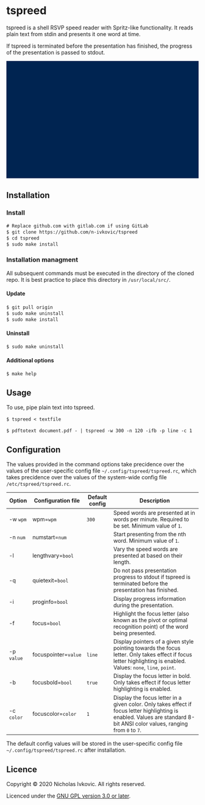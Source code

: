 # tspreed

tspreed is a shell RSVP speed reader with Spritz-like functionality. It reads plain text from stdin and presents it one word at time.

If tspreed is terminated before the presentation has finished, the progress of the presentation is passed to stdout.

![tspreed demo gif](.img/tspreed.gif)

## Installation

### Install

```
# Replace github.com with gitlab.com if using GitLab
$ git clone https://github.com/n-ivkovic/tspreed
$ cd tspreed
$ sudo make install
```

### Installation managment

All subsequent commands must be executed in the directory of the cloned repo. It is best practice to place this directory in `/usr/local/src/`.

#### Update

```
$ git pull origin
$ sudo make uninstall
$ sudo make install
```

#### Uninstall

```
$ sudo make uninstall
```

#### Additional options

```
$ make help
```

## Usage

To use, pipe plain text into tspreed.

```
$ tspreed < textfile
```
```	
$ pdftotext document.pdf - | tspreed -w 300 -n 120 -ifb -p line -c 1
```

## Configuration

The values provided in the command options take precidence over the values of the user-specific config file `~/.config/tspreed/tspreed.rc`, which takes precidence over the values of the system-wide config file `/etc/tspreed/tspreed.rc`.

| Option     | Configuration file   | Default config | Description |
| ---        | ---                  | ---            | ---         |
| -w `wpm`   | wpm=`wpm`            | `300`          | Speed words are presented at in words per minute. Required to be set. Minimum value of `1`. |
| -n `num`   | numstart=`num`       |                | Start presenting from the nth word. Minimum value of `1`. |
| -l         | lengthvary=`bool`    |                | Vary the speed words are presented at based on their length. |
| -q         | quietexit=`bool`     |                | Do not pass presentation progress to stdout if tspreed is terminated before the presentation has finished. |
| -i         | proginfo=`bool`      |                | Display progress information during the presentation. |
| -f         | focus=`bool`         |                | Highlight the focus letter (also known as the pivot or optimal recognition point) of the word being presented. |
| -p `value` | focuspointer=`value` | `line`         | Display pointers of a given style pointing towards the focus letter. Only takes effect if focus letter highlighting is enabled. Values: `none`, `line`, `point`. |
| -b         | focusbold=`bool`     | `true`         | Display the focus letter in bold. Only takes effect if focus letter highlighting is enabled. |
| -c `color` | focuscolor=`color`   | `1`            | Display the focus letter in a given color. Only takes effect if focus letter highlighting is enabled. Values are standard 8-bit ANSI color values, ranging from `0` to `7`. |

The default config values will be stored in the user-specific config file `~/.config/tspreed/tspreed.rc` after installation.

## Licence

Copyright © 2020 Nicholas Ivkovic. All rights reserved.

Licenced under the [GNU GPL version 3.0 or later](./LICENSE).
